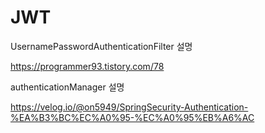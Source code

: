 # JWT

UsernamePasswordAuthenticationFilter 설명

https://programmer93.tistory.com/78

authenticationManager 설명

https://velog.io/@on5949/SpringSecurity-Authentication-%EA%B3%BC%EC%A0%95-%EC%A0%95%EB%A6%AC
